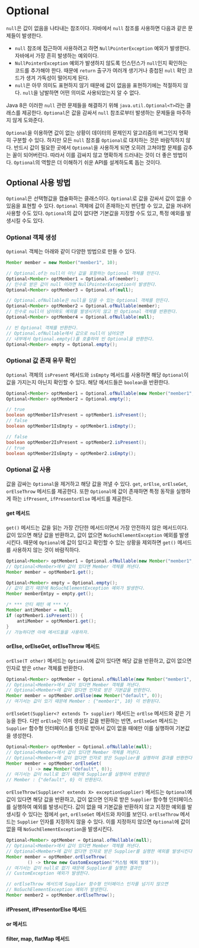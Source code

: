 # Optional

`null`은 값이 없음을 나타내는 참조이다. 자바에서 `null` 참조를 사용하면 다음과 같은 문제들이 발생한다.

- `null` 참조에 접근하여 사용하려고 하면 `NullPointerException` 예외가 발생한다. 자바에서 가장 흔히 발생하는 예외이다.
- `NullPointerException` 예외가 발생하지 않도록 인스턴스가 `null`인지 확인하는 코드를 추가해야 한다. 때문에 `return` 출구가 여러개 생기거나 중첩된 `null` 확인 코드가 생겨 가독성이 떨어지게 된다.
- `null`은 아무 의미도 표현하지 않기 때문에 값이 없음을 표현하기에는 적절하지 않다. `null`을 남발하면 어떤 의미로 사용되었는지 알 수 없다.

Java 8은 이러한 `null` 관련 문제들을 해결하기 위해 `java.util.Optional<T>`라는 클래스를 제공한다. `Optional`은 값을 감싸서 `null` 참조로부터 발생하는 문제들을 마주하지 않게 도와준다. 

`Optional`을 이용하면 값이 없는 상황이 데이터의 문제인지 알고리즘의 버그인지 명확히 구분할 수 있다. 하지만 모든 `null` 참조를 `Optional`로 대치하는 것은 바람직하지 않다. 반드시 값이 필요한 곳에서 `Optional`을 사용하게 되면 오히려 고쳐야할 문제를 감추는 꼴이 되어버린다. 따라서 이를 감싸지 않고 명확하게 드러내는 것이 더 좋은 방법이다. `Optional`의 역할은 더 이해하기 쉬운 API를 설계하도록 돕는 것이다.

## Optional 사용 방법
`Optional`은 선택형값을 캡슐화하는 클래스이다. `Optional`로 값을 감싸서 값이 없을 수 있음을 표현할 수 있다. `Optional` 객체에 값이 존재하는지 판단할 수 있고, 값을 꺼내어 사용할 수도 있다. `Optional`의 값이 없다면 기본값을 지정할 수도 있고, 특정 예외를 발생시킬 수도 있다.

### Optional 객체 생성
`Optional` 객체는 아래와 같이 다양한 방법으로 만들 수 있다.

```java
Member member = new Member("member1", 10);

// Optional.of는 null이 아닌 값을 포함하는 Optional 객체를 만든다.
Optional<Member> optMember1 = Optional.of(member);
// 인수로 받은 값이 null 이라면 NullPointerException이 발생한다.
Optional<Member> optMember3 = Optional.of(null);

// Optional.ofNullable은 null을 담을 수 있는 Optional 객체를 만든다.
Optional<Member> optMember2 = Optional.ofNullable(member);
// 인수로 null이 넘어와도 예외를 발생시키지 않고 빈 Optional 객체를 반환한다.
Optional<Member> optMember4 = Optional.ofNullable(null);

// 빈 Optional 객체를 반환한다. 
// Optional.ofNullable에서 값으로 null이 넘어오면 
// 내부에서 Optional.empty()를 호출하여 빈 Optional을 반환한다.
Optional<Member> empty = Optional.empty();
```

### Optional 값 존재 유무 확인
`Optional` 객체의 `isPresent` 메서드와 `isEmpty` 메서드를 사용하면 해당 `Optional`이 값을 가지는지 아닌지 확인할 수 있다. 해당 메서드들은 `boolean`을 반환한다.

```java
Optional<Member> optMember1 = Optional.ofNullable(new Member("member1", 10));
Optional<Member> optMember2 = Optional.empty();

// true
boolean optMember1IsPresent = optMember1.isPresent();
// false
boolean optMember1IsEmpty = optMember1.isEmpty();

// false
boolean optMember2IsPresent = optMember2.isPresent();
// true
boolean optMember2IsEmpty = optMember2.isEmpty();
```

### Optional 값 사용
값을 감싸는 `Optional`을 제거하고 해당 값을 꺼낼 수 있다. `get`, `orElse`, `orElseGet`, `orElseThrow` 메서드를 제공한다.
또한 `Optional`에 값이 존재하면 특정 동작을 실행하게 하는 `ifPresent`, `ifPresentorElse` 메서드를 제공한다.

#### get 메서드
`get()` 메서드는 값을 읽는 가장 간단한 메서드이면서 가장 안전하지 않은 메서드이다. 값이 있으면 해당 값을 반환하고, 값이 없으면 `NoSuchElementException` 예외를 발생시킨다. 때문에 `Optional`에 값이 있다고 확인할 수 있는 상황을 제외하면 `get()` 메서드를 사용하지 않는 것이 바람직하다.

```java
Optional<Member> optMember1 = Optional.ofNullable(new Member("member1", 10));
// Optional<Member>에서 값이 있다면 Member 객체를 꺼낸다.
Member member = optMember1.get();

Optional<Member> empty = Optional.empty();
// 값이 없기 때문에 NoSuchElementException 예외가 발생한다.
Member memberEmtpy = empty.get();

/* *** 안티 패턴 예 *** */
Member antiMember = null;
if (optMember1.isPresent()) {
    antiMember = optMember1.get();
}
// 가능하다면 아래 메서드들을 사용하자.
```

#### orElse, orElseGet, orElseThrow 메서드
`orElse(T other)` 메서드는 `Optional`에 값이 있다면 해당 값을 반환하고, 값이 없으면 인자로 받은 `other` 객체를 반환한다.

```java
Optional<Member> optMember = Optional.ofNullable(new Member("member1", 10));
// Optional<Member>에서 값이 있다면 Member 객체를 꺼낸다.
// Optional<Member>에 값이 없다면 인자로 받은 기본값을 반환한다.
Member member = optMember.orElse(new Member("default", 0));
// 여기서는 값이 있기 때문에 Member : {"member1", 10} 이 반환된다.
```

`orElseGet(Supplier<? extends T> supplier)` 메서드는 `orElse` 메서드와 같은 기능을 한다. 다만 `orElse`는 이미 생성된 값을 반환하는 반면, `orElseGet` 메서드는 `Supplier` 함수형 인터페이스를 인자로 받아서 값이 없을 때에만 이를 실행하여 기본값을 생성한다.

```java
Optional<Member> optMember = Optional.ofNullable(null);
// Optional<Member>에서 값이 있다면 Member 객체를 꺼낸다.
// Optional<Member>에 값이 없다면 인자로 받은 Supplier를 실행하여 결과를 반환한다.
Member member = optMember.orElseGet(
        () -> new Member("default", 0));
// 여기서는 값이 null로 없기 때문에 Supplier를 실행하여 반환받은
// Member : {"default", 0} 이 반환된다.
```

`orElseThrow(Supplier<? extends X> exceptionSupplier)` 메서드는 `Optional`에 값이 있다면 해당 값을 반환하고, 값이 없으면 인자로 받은 `Supplier` 함수형 인터페이스를 실행하여 예외를 발생시킨다. 값이 없을 때 기본값을 반환하지 않고 지정한 예외를 발생시킬 수 있다는 점에서 `get`, `orElseGet` 메서드와 차이를 보인다. `orElseThrow` 메서드는 `Supplier` 인자를 지정하지 않을 수 있다. 이를 지정하지 않으면 `Optional`에 값이 없을 때 `NoSuchElementException`을 발생시킨다.

```java
Optional<Member> optMember = Optional.ofNullable(null);
// Optional<Member>에서 값이 있다면 Member 객체를 꺼낸다.
// Optional<Member>에 값이 없다면 인자로 받은 Supplier를 실행한 예외를 발생시킨다.
Member member = optMember.orElseThrow(
        () -> throw new CustomException("커스텀 예외 발생"));
// 여기서는 값이 null로 없기 때문에 Supplier를 실행한 결과인
// CustomException 예외가 발생한다.

// orElseThrow 메서드에 Supplier 함수형 인터페이스 인자를 넘기지 않으면
// NoSuchElementException 예외가 발생한다.
Member member2 = optMember.orElseThrow();
```

#### ifPresent, ifPresentorElse 메서드

#### or 메서드

#### filter, map, flatMap 메서드

